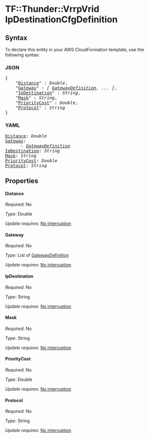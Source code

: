 # TF::Thunder::VrrpVrid IpDestinationCfgDefinition

## Syntax

To declare this entity in your AWS CloudFormation template, use the following syntax:

### JSON

<pre>
{
    "<a href="#distance" title="Distance">Distance</a>" : <i>Double</i>,
    "<a href="#gateway" title="Gateway">Gateway</a>" : <i>[ <a href="gatewaydefinition.md">GatewayDefinition</a>, ... ]</i>,
    "<a href="#ipdestination" title="IpDestination">IpDestination</a>" : <i>String</i>,
    "<a href="#mask" title="Mask">Mask</a>" : <i>String</i>,
    "<a href="#prioritycost" title="PriorityCost">PriorityCost</a>" : <i>Double</i>,
    "<a href="#protocol" title="Protocol">Protocol</a>" : <i>String</i>
}
</pre>

### YAML

<pre>
<a href="#distance" title="Distance">Distance</a>: <i>Double</i>
<a href="#gateway" title="Gateway">Gateway</a>: <i>
      - <a href="gatewaydefinition.md">GatewayDefinition</a></i>
<a href="#ipdestination" title="IpDestination">IpDestination</a>: <i>String</i>
<a href="#mask" title="Mask">Mask</a>: <i>String</i>
<a href="#prioritycost" title="PriorityCost">PriorityCost</a>: <i>Double</i>
<a href="#protocol" title="Protocol">Protocol</a>: <i>String</i>
</pre>

## Properties

#### Distance

_Required_: No

_Type_: Double

_Update requires_: [No interruption](https://docs.aws.amazon.com/AWSCloudFormation/latest/UserGuide/using-cfn-updating-stacks-update-behaviors.html#update-no-interrupt)

#### Gateway

_Required_: No

_Type_: List of <a href="gatewaydefinition.md">GatewayDefinition</a>

_Update requires_: [No interruption](https://docs.aws.amazon.com/AWSCloudFormation/latest/UserGuide/using-cfn-updating-stacks-update-behaviors.html#update-no-interrupt)

#### IpDestination

_Required_: No

_Type_: String

_Update requires_: [No interruption](https://docs.aws.amazon.com/AWSCloudFormation/latest/UserGuide/using-cfn-updating-stacks-update-behaviors.html#update-no-interrupt)

#### Mask

_Required_: No

_Type_: String

_Update requires_: [No interruption](https://docs.aws.amazon.com/AWSCloudFormation/latest/UserGuide/using-cfn-updating-stacks-update-behaviors.html#update-no-interrupt)

#### PriorityCost

_Required_: No

_Type_: Double

_Update requires_: [No interruption](https://docs.aws.amazon.com/AWSCloudFormation/latest/UserGuide/using-cfn-updating-stacks-update-behaviors.html#update-no-interrupt)

#### Protocol

_Required_: No

_Type_: String

_Update requires_: [No interruption](https://docs.aws.amazon.com/AWSCloudFormation/latest/UserGuide/using-cfn-updating-stacks-update-behaviors.html#update-no-interrupt)

